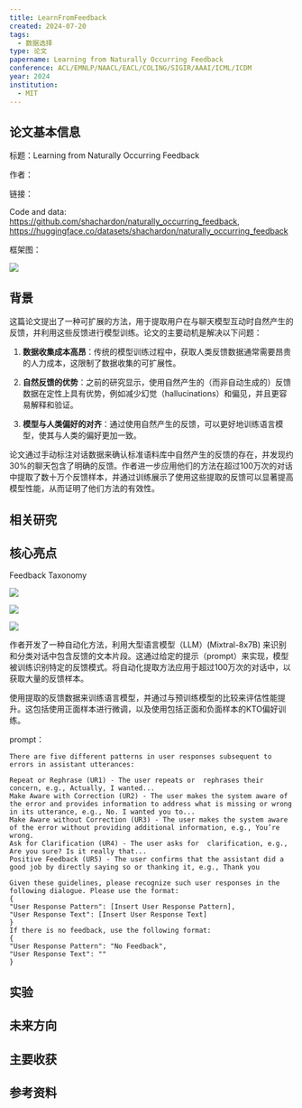 ```yaml
---
title: LearnFromFeedback
created: 2024-07-20
tags:
  - 数据选择
type: 论文
papername: Learning from Naturally Occurring Feedback
conference: ACL/EMNLP/NAACL/EACL/COLING/SIGIR/AAAI/ICML/ICDM
year: 2024
institution:
  - MIT
---
```


## 论文基本信息

标题：Learning from Naturally Occurring Feedback

作者：

链接：

Code and data: 
https://github.com/shachardon/naturally_occurring_feedback, 
https://huggingface.co/datasets/shachardon/naturally_occurring_feedback

框架图：

![](img/Pasted%20image%2020240720164212.png)

## 背景

这篇论文提出了一种可扩展的方法，用于提取用户在与聊天模型互动时自然产生的反馈，并利用这些反馈进行模型训练。论文的主要动机是解决以下问题：

1. **数据收集成本高昂**：传统的模型训练过程中，获取人类反馈数据通常需要昂贵的人力成本，这限制了数据收集的可扩展性。
    
2. **自然反馈的优势**：之前的研究显示，使用自然产生的（而非自动生成的）反馈数据在定性上具有优势，例如减少幻觉（hallucinations）和偏见，并且更容易解释和验证。
    
3. **模型与人类偏好的对齐**：通过使用自然产生的反馈，可以更好地训练语言模型，使其与人类的偏好更加一致。
    

论文通过手动标注对话数据来确认标准语料库中自然产生的反馈的存在，并发现约30%的聊天包含了明确的反馈。作者进一步应用他们的方法在超过100万次的对话中提取了数十万个反馈样本，并通过训练展示了使用这些提取的反馈可以显著提高模型性能，从而证明了他们方法的有效性。

## 相关研究




## 核心亮点
Feedback Taxonomy

![](img/Pasted%20image%2020240720165630.png)

![](img/Pasted%20image%2020240720165638.png)

![](img/Pasted%20image%2020240720165705.png)


作者开发了一种自动化方法，利用大型语言模型（LLM）(Mixtral-8x7B) 来识别和分类对话中包含反馈的文本片段。这通过给定的提示（prompt）来实现，模型被训练识别特定的反馈模式。将自动化提取方法应用于超过100万次的对话中，以获取大量的反馈样本。

使用提取的反馈数据来训练语言模型，并通过与预训练模型的比较来评估性能提升。这包括使用正面样本进行微调，以及使用包括正面和负面样本的KTO偏好训练。

prompt：

```
There are five different patterns in user responses subsequent to errors in assistant utterances:

Repeat or Rephrase (UR1) - The user repeats or  rephrases their concern, e.g., Actually, I wanted...  
Make Aware with Correction (UR2) - The user makes the system aware of the error and provides information to address what is missing or wrong in its utterance, e.g., No. I wanted you to...  
Make Aware without Correction (UR3) - The user makes the system aware of the error without providing additional information, e.g., You’re wrong.  
Ask for Clarification (UR4) - The user asks for  clarification, e.g., Are you sure? Is it really that...  
Positive Feedback (UR5) - The user confirms that the assistant did a good job by directly saying so or thanking it, e.g., Thank you

Given these guidelines, please recognize such user responses in the following dialogue. Please use the format: 
{
"User Response Pattern": [Insert User Response Pattern], 
"User Response Text": [Insert User Response Text]
}  
If there is no feedback, use the following format: 
{
"User Response Pattern": "No Feedback", 
"User Response Text": "" 
}
```


## 实验




## 未来方向



## 主要收获


## 参考资料
